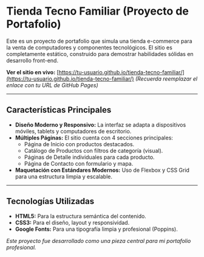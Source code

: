 # Tienda Tecno Familiar (Proyecto de Portafolio)

Este es un proyecto de portafolio que simula una tienda e-commerce para la venta de computadores y componentes tecnológicos. El sitio es completamente estático, construido para demostrar habilidades sólidas en desarrollo front-end.

**Ver el sitio en vivo:** [https://tu-usuario.github.io/tienda-tecno-familiar/](https://tu-usuario.github.io/tienda-tecno-familiar/)
*(Recuerda reemplazar el enlace con tu URL de GitHub Pages)*

---

## Características Principales

* **Diseño Moderno y Responsivo:** La interfaz se adapta a dispositivos móviles, tablets y computadores de escritorio.
* **Múltiples Páginas:** El sitio cuenta con 4 secciones principales:
    * Página de Inicio con productos destacados.
    * Catálogo de Productos con filtros de categoría (visual).
    * Páginas de Detalle individuales para cada producto.
    * Página de Contacto con formulario y mapa.
* **Maquetación con Estándares Modernos:** Uso de Flexbox y CSS Grid para una estructura limpia y escalable.

---

## Tecnologías Utilizadas

* **HTML5:** Para la estructura semántica del contenido.
* **CSS3:** Para el diseño, layout y responsividad.
* **Google Fonts:** Para una tipografía limpia y profesional (Poppins).

_Este proyecto fue desarrollado como una pieza central para mi portafolio profesional._

